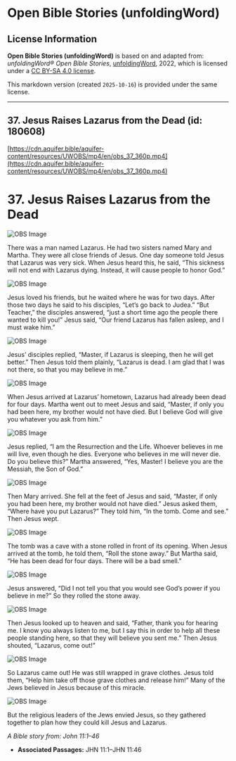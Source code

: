 # Open Bible Stories (unfoldingWord)

## License Information

**Open Bible Stories (unfoldingWord)** is based on and adapted from: _unfoldingWord® Open Bible Stories_, [unfoldingWord](https://unfoldingword.org/utw), 2022, which is licensed under a [CC BY-SA 4.0 license](https://creativecommons.org/licenses/by-sa/4.0/legalcode.en).

This markdown version (created `2025-10-16`) is provided under the same license.



--------------------------------

## 37. Jesus Raises Lazarus from the Dead (id: 180608)

[https://cdn.aquifer.bible/aquifer-content/resources/UWOBS/mp4/en/obs_37_360p.mp4](https://cdn.aquifer.bible/aquifer-content/resources/UWOBS/mp4/en/obs_37_360p.mp4)

37\. Jesus Raises Lazarus from the Dead
=======================================

![OBS Image](https://cdn.aquifer.bible/aquifer-content/resources/UWOBS/jpg/360px/obs-en-37-01.jpg)

There was a man named Lazarus. He had two sisters named Mary and Martha. They were all close friends of Jesus. One day someone told Jesus that Lazarus was very sick. When Jesus heard this, he said, “This sickness will not end with Lazarus dying. Instead, it will cause people to honor God.”

![OBS Image](https://cdn.aquifer.bible/aquifer-content/resources/UWOBS/jpg/360px/obs-en-37-02.jpg)

Jesus loved his friends, but he waited where he was for two days. After those two days he said to his disciples, “Let’s go back to Judea.” “But Teacher,” the disciples answered, “just a short time ago the people there wanted to kill you!” Jesus said, “Our friend Lazarus has fallen asleep, and I must wake him.”

![OBS Image](https://cdn.aquifer.bible/aquifer-content/resources/UWOBS/jpg/360px/obs-en-37-03.jpg)

Jesus’ disciples replied, “Master, if Lazarus is sleeping, then he will get better.” Then Jesus told them plainly, “Lazarus is dead. I am glad that I was not there, so that you may believe in me.”

![OBS Image](https://cdn.aquifer.bible/aquifer-content/resources/UWOBS/jpg/360px/obs-en-37-04.jpg)

When Jesus arrived at Lazarus’ hometown, Lazarus had already been dead for four days. Martha went out to meet Jesus and said, “Master, if only you had been here, my brother would not have died. But I believe God will give you whatever you ask from him.”

![OBS Image](https://cdn.aquifer.bible/aquifer-content/resources/UWOBS/jpg/360px/obs-en-37-05.jpg)

Jesus replied, “I am the Resurrection and the Life. Whoever believes in me will live, even though he dies. Everyone who believes in me will never die. Do you believe this?” Martha answered, “Yes, Master! I believe you are the Messiah, the Son of God.”

![OBS Image](https://cdn.aquifer.bible/aquifer-content/resources/UWOBS/jpg/360px/obs-en-37-06.jpg)

Then Mary arrived. She fell at the feet of Jesus and said, “Master, if only you had been here, my brother would not have died.” Jesus asked them, “Where have you put Lazarus?” They told him, “In the tomb. Come and see.” Then Jesus wept.

![OBS Image](https://cdn.aquifer.bible/aquifer-content/resources/UWOBS/jpg/360px/obs-en-37-07.jpg)

The tomb was a cave with a stone rolled in front of its opening. When Jesus arrived at the tomb, he told them, “Roll the stone away.” But Martha said, “He has been dead for four days. There will be a bad smell.”

![OBS Image](https://cdn.aquifer.bible/aquifer-content/resources/UWOBS/jpg/360px/obs-en-37-08.jpg)

Jesus answered, “Did I not tell you that you would see God’s power if you believe in me?” So they rolled the stone away.

![OBS Image](https://cdn.aquifer.bible/aquifer-content/resources/UWOBS/jpg/360px/obs-en-37-09.jpg)

Then Jesus looked up to heaven and said, “Father, thank you for hearing me. I know you always listen to me, but I say this in order to help all these people standing here, so that they will believe you sent me.” Then Jesus shouted, “Lazarus, come out!”

![OBS Image](https://cdn.aquifer.bible/aquifer-content/resources/UWOBS/jpg/360px/obs-en-37-10.jpg)

So Lazarus came out! He was still wrapped in grave clothes. Jesus told them, “Help him take off those grave clothes and release him!” Many of the Jews believed in Jesus because of this miracle.

![OBS Image](https://cdn.aquifer.bible/aquifer-content/resources/UWOBS/jpg/360px/obs-en-37-11.jpg)

But the religious leaders of the Jews envied Jesus, so they gathered together to plan how they could kill Jesus and Lazarus.

*A Bible story from: John 11:1–46*

* **Associated Passages:** JHN 11:1–JHN 11:46


